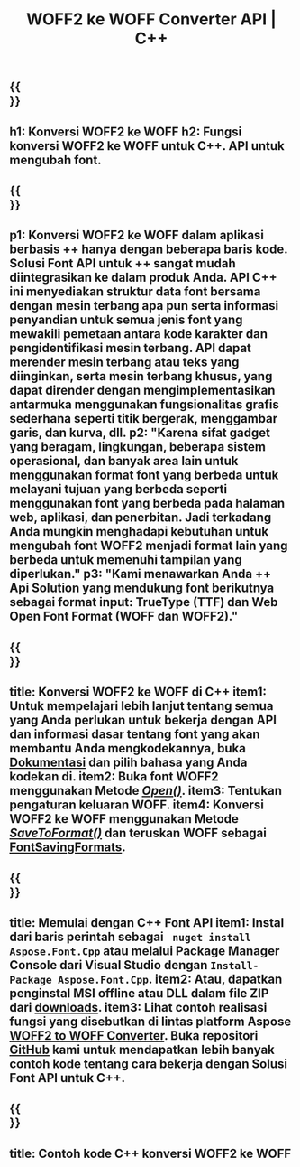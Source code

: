 ﻿---
translation: true
template: /_templates/conversion-child-cpp.md
title: WOFF2 ke WOFF Converter API | C++
description: Konversi WOFF2 ke TTF Font menggunakan C++ API ini. Fungsionalitas Konversi berfungsi di Windows dan Linux, dan di lingkungan pengembangan apa pun yang mendukung C++.
metakeywords: c++ WOFF2 ke WOFF, WOFF2 ke WOFF solusi c++, WOFF2 ke WOFF font conerter cpp
url: /cpp/conversion/woff2-to-woff/
family: font
platformtag: cpp
feature: conversion
otherformats: TTF
---

{{<section banner>}}
---
h1: Konversi WOFF2 ke WOFF
h2: Fungsi konversi WOFF2 ke WOFF untuk C++. API untuk mengubah font.
---

{{<section overview>}}
---
p1: Konversi WOFF2 ke WOFF dalam aplikasi berbasis ++ hanya dengan beberapa baris kode. Solusi Font API untuk ++ sangat mudah diintegrasikan ke dalam produk Anda. API C++ ini menyediakan struktur data font bersama dengan mesin terbang apa pun serta informasi penyandian untuk semua jenis font yang mewakili pemetaan antara kode karakter dan pengidentifikasi mesin terbang. API dapat merender mesin terbang atau teks yang diinginkan, serta mesin terbang khusus, yang dapat dirender dengan mengimplementasikan antarmuka menggunakan fungsionalitas grafis sederhana seperti titik bergerak, menggambar garis, dan kurva, dll.
p2: "Karena sifat gadget yang beragam, lingkungan, beberapa sistem operasional, dan banyak area lain untuk menggunakan format font yang berbeda untuk melayani tujuan yang berbeda seperti menggunakan font yang berbeda pada halaman web, aplikasi, dan penerbitan. Jadi terkadang Anda mungkin menghadapi kebutuhan untuk mengubah font WOFF2 menjadi format lain yang berbeda untuk memenuhi tampilan yang diperlukan."
p3: "Kami menawarkan Anda ++ Api Solution yang mendukung font berikutnya sebagai format input: TrueType (TTF) dan Web Open Font Format (WOFF dan WOFF2)."
---

{{<section feature1>}}
---
title: Konversi WOFF2 ke WOFF di C++
item1: Untuk mempelajari lebih lanjut tentang semua yang Anda perlukan untuk bekerja dengan API dan informasi dasar tentang font yang akan membantu Anda mengkodekannya, buka [Dokumentasi](https://docs.aspose.com/font/) dan pilih bahasa yang Anda kodekan di.
item2: Buka font WOFF2 menggunakan Metode [*Open()*](https://reference.aspose.com/font/cpp/class/aspose.font.font#ac2387bf04ccb5bac51cf37984d4ebf33).
item3: Tentukan pengaturan keluaran WOFF.
item4: Konversi WOFF2 ke WOFF menggunakan Metode [*SaveToFormat()*](https://reference.aspose.com/font/cpp/class/aspose.font.font#a670ea97404fd72c2e51b0e8c543c8a45) dan teruskan WOFF sebagai [FontSavingFormats](https://reference.aspose.com/font/cpp/namespace/aspose.font#a93d0dcc7c00f5c7027d60e14a5433c74).
---

{{<section feature2>}}
---
title: Memulai dengan C++ Font API
item1: Instal dari baris perintah sebagai ``` nuget install Aspose.Font.Cpp``` atau melalui Package Manager Console dari Visual Studio dengan ```Install-Package Aspose.Font.Cpp```.
item2: Atau, dapatkan penginstal MSI offline atau DLL dalam file ZIP dari [downloads](https://downloads.aspose.com/font/cpp).
item3: Lihat contoh realisasi fungsi yang disebutkan di lintas platform Aspose [WOFF2 to WOFF Converter](https://products.aspose.app/font/conversion/woff2-to-woff). Buka repositori [GitHub](https://github.com/aspose-font/Aspose.Font-Documentation/tree/master/cpp-examples) kami untuk mendapatkan lebih banyak contoh kode tentang cara bekerja dengan Solusi Font API untuk C++.
---

{{<section codeexample>}}
---
title: Contoh kode C++ konversi WOFF2 ke WOFF
---